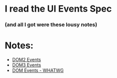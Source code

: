# I read the UI Events Spec
### (and all I got were these lousy notes)



# Notes:
* [DOM2 Events](https://github.com/nmielnik/notes/blob/master/dom-events/DOM2Events.md)
* [DOM3 Events](https://github.com/nmielnik/notes/blob/master/dom-events/DOM3Events.md)
* [DOM Events - WHATWG](https://github.com/nmielnik/notes/blob/master/dom-events/DOMEvents-WHATWG.md)

